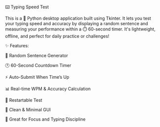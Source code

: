 ⌨️ Typing Speed Test

This is a 🐍 Python desktop application built using Tkinter. It lets you test your typing speed and accuracy by displaying a random sentence and measuring your performance within a ⏱️ 60-second timer. It's lightweight, offline, and perfect for daily practice or challenges!

✨ Features:

📃 Random Sentence Generator

🕐 60-Second Countdown Timer

⚡ Auto-Submit When Time’s Up

📊 Real-time WPM & Accuracy Calculation

🔄 Restartable Test

🎨 Clean & Minimal GUI

🧠 Great for Focus and Typing Discipline
